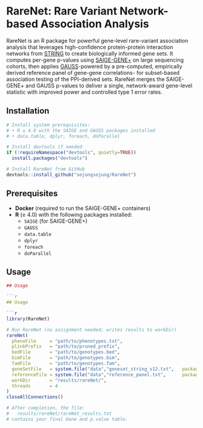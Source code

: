 # RareNet: Rare Variant Network-based Association Analysis

RareNet is an R package for powerful gene-level rare-variant association analysis that leverages high-confidence protein-protein interaction networks from [STRING](https://string-db.org/) to create biologically informed gene sets. It computes per-gene p-values using [SAIGE-GENE+](https://github.com/weizhouUMICH/SAIGE) on large sequencing cohorts, then applies [GAUSS](https://github.com/diptavo/GAUSS)-powered by a pre-computed, empirically derived reference panel of gene-gene correlations- for subset-based association testing of the PPI-derived sets. RareNet merges the SAIGE-GENE+ and GAUSS p-values to deliver a single, network-award gene-level statistic with improved power and controlled type 1 error rates. 


## Installation

```r
# Install system prerequisites:
# • R ≥ 4.0 with the SAIGE and GAUSS packages installed
# • data.table, dplyr, foreach, doParallel

# Install devtools if needed
if (!requireNamespace("devtools", quietly=TRUE))
  install.packages("devtools")

# Install RareNet from GitHub
devtools::install_github("sojungsojung/RareNet")
```

## Prerequisites

- **Docker** (required to run the SAIGE-GENE+ containers)  
- **R** (≥ 4.0) with the following packages installed:
  - `SAIGE` (for SAIGE-GENE+)  
  - `GAUSS`  
  - `data.table`  
  - `dplyr`  
  - `foreach`  
  - `doParallel`  

## Usage

```r
## Usage

```r
## Usage

```r
library(RareNet)

# Run RareNet (no assignment needed; writes results to workDir)
rareNet(
  phenoFile     = "path/to/phenotypes.txt",
  plinkPrefix   = "path/to/pruned_prefix",
  bedFile       = "path/to/genotypes.bed",
  bimFile       = "path/to/genotypes.bim",
  famFile       = "path/to/genotypes.fam",
  geneSetFile   = system.file("data","geneset_string_v12.txt",   package="RareNet"),
  referenceFile = system.file("data","reference_panel.txt",      package="RareNet"),
  workDir       = "results/rareNet/",
  threads       = 4
)
closeAllConnections()

# After completion, the file:
#   results/rareNet/rareNet_results.txt
# contains your final Gene and p.value table.
```
